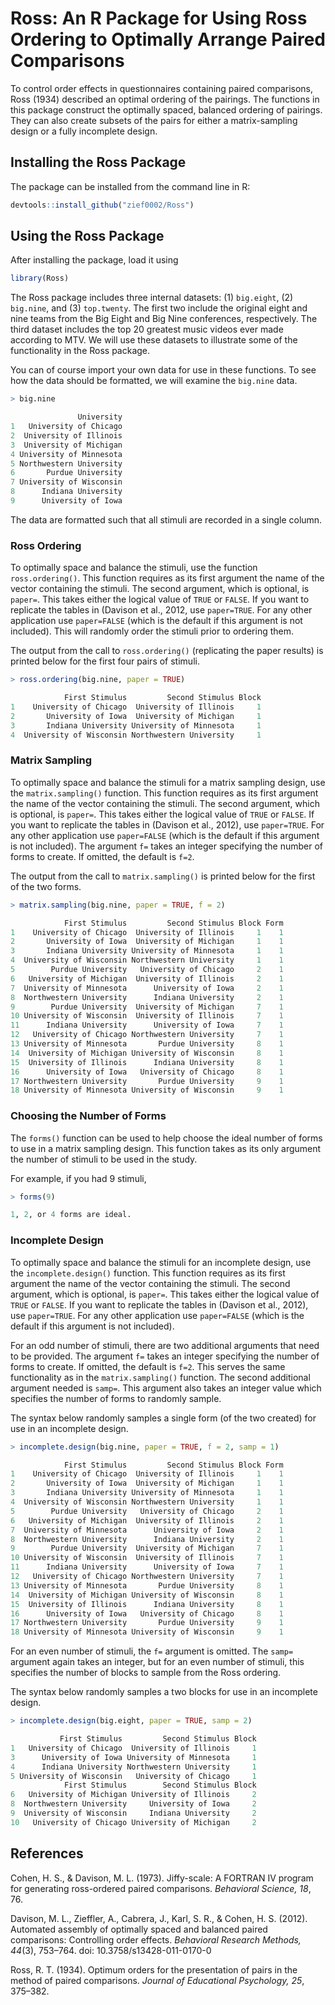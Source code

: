 # Ross: An R Package for Using Ross Ordering to Optimally Arrange Paired Comparisons


To control order effects in questionnaires containing paired comparisons, Ross (1934) described an optimal ordering of the 
pairings. The functions in this package construct the optimally spaced, balanced ordering of pairings. They can also create subsets of the pairs for either a matrix-sampling design or a fully incomplete design.


Installing the Ross Package
----

The package can be installed from the command line in R:

```r
devtools::install_github("zief0002/Ross") 
```


## Using the Ross Package


After installing the package, load it using

```r
library(Ross)
```

The Ross package includes three internal datasets: (1) `big.eight`, (2) `big.nine`, and (3) `top.twenty`. The first two include the original eight and nine teams from the Big Eight and Big Nine conferences, respectively. The third dataset includes the top 20 greatest music videos ever made according to MTV. We will use these datasets to illustrate some of the functionality in the Ross package. 

You can of course import your own data for use in these functions. To see how the data should be formatted, we will examine the `big.nine` data.

```r
> big.nine

               University
1   University of Chicago
2  University of Illinois
3  University of Michigan
4 University of Minnesota
5 Northwestern University
6       Purdue University
7 University of Wisconsin
8      Indiana University
9      University of Iowa
```

The data are formatted such that all stimuli are recorded in a single column.

### Ross Ordering

To optimally space and balance the stimuli, use the function `ross.ordering()`. This function requires as its first argument the name of the vector containing the stimuli. The second argument, which is optional, is `paper=`. This takes either the logical value of `TRUE` or `FALSE`. If you want to replicate the tables in (Davison et al., 2012, use `paper=TRUE`. For any other application use `paper=FALSE` (which is the default if this argument is not included). This will randomly order the stimuli prior to ordering them.

The output from the call to `ross.ordering()` (replicating the paper results) is printed below for the first four pairs of stimuli.

```r
> ross.ordering(big.nine, paper = TRUE)

            First Stimulus         Second Stimulus Block
1    University of Chicago  University of Illinois     1
2       University of Iowa  University of Michigan     1
3       Indiana University University of Minnesota     1
4  University of Wisconsin Northwestern University     1
```

### Matrix Sampling

To optimally space and balance the stimuli for a matrix sampling design, use the `matrix.sampling()` function. This function requires as its first argument the name of the vector containing the stimuli. The second argument, which is optional, is `paper=`. This takes either the logicalvalue of `TRUE` or `FALSE`. If you want to replicate the tables in (Davison et al., 2012), use `paper=TRUE`. For any other application use `paper=FALSE` (which is the default if this argument is not included). The argument `f=` takes an integer specifying the number of forms to create. If omitted, the default is `f=2`. 

The output from the call to `matrix.sampling()` is printed below for the first of the two forms.

```r
> matrix.sampling(big.nine, paper = TRUE, f = 2)

            First Stimulus         Second Stimulus Block Form
1    University of Chicago  University of Illinois     1    1
2       University of Iowa  University of Michigan     1    1
3       Indiana University University of Minnesota     1    1
4  University of Wisconsin Northwestern University     1    1
5        Purdue University   University of Chicago     2    1
6   University of Michigan  University of Illinois     2    1
7  University of Minnesota      University of Iowa     2    1
8  Northwestern University      Indiana University     2    1
9        Purdue University  University of Michigan     7    1
10 University of Wisconsin  University of Illinois     7    1
11      Indiana University      University of Iowa     7    1
12   University of Chicago Northwestern University     7    1
13 University of Minnesota       Purdue University     8    1
14  University of Michigan University of Wisconsin     8    1
15  University of Illinois      Indiana University     8    1
16      University of Iowa   University of Chicago     8    1
17 Northwestern University       Purdue University     9    1
18 University of Minnesota University of Wisconsin     9    1
```

### Choosing the Number of Forms

The `forms()` function can be used to help choose the ideal number of forms to use in a matrix sampling design. This function takes as its only argument the number of stimuli to be used in the study.

For example, if you had 9 stimuli,

```r
> forms(9)

1, 2, or 4 forms are ideal.
```

### Incomplete Design

To optimally space and balance the stimuli for an incomplete design, use the `incomplete.design()` function. This function requires as its first argument the name of the vector containing the stimuli. The second argument, which is optional, is `paper=`. This takes either the logicalvalue of `TRUE` or `FALSE`. If you want to replicate the tables in (Davison et al., 2012), use `paper=TRUE`. For any other application use `paper=FALSE` (which is the default if this argument is not included).

For an odd number of stimuli, there are two additional arguments that need to be provided. The argument `f=` takes an integer specifying the number of forms to create. If omitted, the default is `f=2`. This serves the same functionality as in the `matrix.sampling()` function. The second additional argument needed is `samp=`. This argument also takes an integer value which specifies the number of forms to randomly sample.

The syntax below randomly samples a single form (of the two created) for use in an incomplete design.

```r
> incomplete.design(big.nine, paper = TRUE, f = 2, samp = 1)

            First Stimulus         Second Stimulus Block Form
1    University of Chicago  University of Illinois     1    1
2       University of Iowa  University of Michigan     1    1
3       Indiana University University of Minnesota     1    1
4  University of Wisconsin Northwestern University     1    1
5        Purdue University   University of Chicago     2    1
6   University of Michigan  University of Illinois     2    1
7  University of Minnesota      University of Iowa     2    1
8  Northwestern University      Indiana University     2    1
9        Purdue University  University of Michigan     7    1
10 University of Wisconsin  University of Illinois     7    1
11      Indiana University      University of Iowa     7    1
12   University of Chicago Northwestern University     7    1
13 University of Minnesota       Purdue University     8    1
14  University of Michigan University of Wisconsin     8    1
15  University of Illinois      Indiana University     8    1
16      University of Iowa   University of Chicago     8    1
17 Northwestern University       Purdue University     9    1
18 University of Minnesota University of Wisconsin     9    1
```

For an even number of stimuli, the `f=` argument is omitted. The `samp=` argument again takes an integer, but for an even number of stimuli, this specifies the number of blocks to sample from the Ross ordering.

The syntax below randomly samples a two blocks for use in an incomplete design.

```r
> incomplete.design(big.eight, paper = TRUE, samp = 2)

           First Stimulus         Second Stimulus Block
1   University of Chicago  University of Illinois     1
3      University of Iowa University of Minnesota     1
4      Indiana University Northwestern University     1
5 University of Wisconsin   University of Chicago     1
            First Stimulus        Second Stimulus Block
6   University of Michigan University of Illinois     2
8  Northwestern University     University of Iowa     2
9  University of Wisconsin     Indiana University     2
10   University of Chicago University of Michigan     2
```

## References
Cohen, H. S., &amp; Davison, M. L. (1973). Jiffy-scale: A FORTRAN IV program for generating ross-ordered paired comparisons. *Behavioral Science, 18*, 76.
Davison, M. L., Zieffler, A., Cabrera, J., Karl, S. R., &amp; Cohen, H. S. (2012). Automated assembly of optimally spaced and balanced paired comparisons: Controlling order effects. *Behavioral Research Methods, 44*(3), 753&ndash;764.  doi: 10.3758/s13428-011-0170-0Ross, R. T. (1934). Optimum orders for the presentation of pairs in the method of paired comparisons. *Journal of Educational Psychology, 25*, 375&ndash;382.